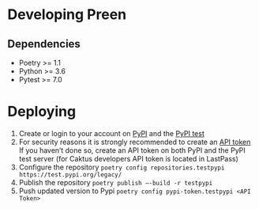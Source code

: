 # Developing Preen

## Dependencies
* Poetry >= 1.1
* Python >= 3.6
* Pytest >= 7.0

# Deploying
1. Create or login to your account on [PyPI](https://pypi.org/) and the [PyPI test](https://test.pypi.org/)
2. For security reasons it is strongly recommended to create an [API token](https://pypi.org/help/#apitoken) If you haven’t done so, create an API token on both PyPI and the PyPI test server (for Caktus developers API token is located in LastPass)
3. Configure the repository 
`poetry config repositories.testpypi https://test.pypi.org/legacy/`
4. Publish the repository
`poetry publish –-build -r testpypi`
5. Push updated version to Pypi 
`poetry config pypi-token.testpypi <API Token>`
